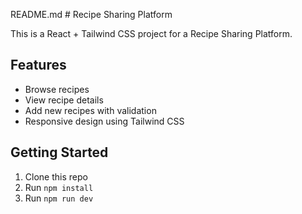 README.md # Recipe Sharing Platform

This is a React + Tailwind CSS project for a Recipe Sharing Platform.  

## Features
- Browse recipes
- View recipe details
- Add new recipes with validation
- Responsive design using Tailwind CSS

## Getting Started
1. Clone this repo
2. Run `npm install`
3. Run `npm run dev`
